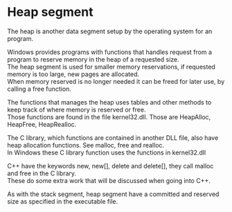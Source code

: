 # Heap segment
The heap is another data segment setup by the operating system for an program. 

Windows provides programs with functions that handles request from a program to reserve memory in the heap of a requested size. <br>
The heap segment is used for smaller memory reservations, if requested memory is too large, new pages are allocated. <br>
When memory reserved is no longer needed it can be freed for later use, by calling a free function.

The functions that manages the heap uses tables and other methods to keep track of where memory is reserved or free. <br>
Those functions are found in the file kernel32.dll. Those are HeapAlloc, HeapFree, HeapRealloc. <br>

The C library, which functions are contained in another DLL file, also have heap allocation functions. See malloc, free and realloc.<br>
In Windows these C library function uses the functions in kernel32.dll

C++ have the keywords new, new[], delete and delete[], they call malloc and free in the C library. <br>
These do some extra work that will be discussed when going into C++.

As with the stack segment, heap segment have a committed and reserved size as specified in the executable file.
